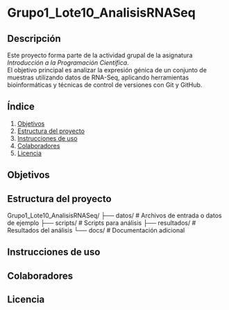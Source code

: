 # Grupo1_Lote10_AnalisisRNASeq

## Descripción
Este proyecto forma parte de la actividad grupal de la asignatura *Introducción a la Programación Científica*.  
El objetivo principal es analizar la expresión génica de un conjunto de muestras utilizando datos de RNA-Seq, aplicando herramientas bioinformáticas y técnicas de control de versiones con Git y GitHub.

## Índice
1. [Objetivos](#objetivos)
2. [Estructura del proyecto](#estructura-del-proyecto)
3. [Instrucciones de uso](#instrucciones-de-uso)
4. [Colaboradores](#colaboradores)
5. [Licencia](#licencia)

## Objetivos



## Estructura del proyecto 

Grupo1_Lote10_AnalisisRNASeq/
├── datos/         # Archivos de entrada o datos de ejemplo
├── scripts/       # Scripts para análisis
├── resultados/    # Resultados del análisis
└── docs/          # Documentación adicional

## Instrucciones de uso

## Colaboradores

## Licencia

